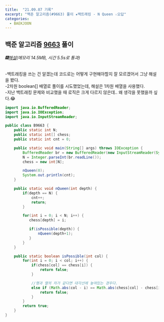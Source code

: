 ```yaml
---
title:  "21.09.07 기록"
excerpt: "백준 알고리즘(#9663) 풀이 ★백트래킹 - N Queen ☆오답"
categories:
  - BAEKJOON
---
```



## 백준 알고리즘 [9663](https://www.acmicpc.net/problem/9663) 풀이

###### 🎆[해설](https://st-lab.tistory.com/118)(메모리 14.5MB, 시간 5.5s로 통과)<br/>
-백트래킹을 쓰는 건 알겠는데 코드로는 어떻게 구현해야할지 잘 모르겠어서 그냥 해설을 봤다.<br>
-2차원 boolean[] 배열로 풀이를 시도했었는데, 해설은 1차원 배열을 사용했다.<br>
-지난 백트래킹 문제와 비교했을 때 로직은 크게 다르지 않은데.. 왜 생각을 못했을까 싶다.😂<br>

```java
import java.io.BufferedReader;
import java.io.IOException;
import java.io.InputStreamReader;

public class B9663 {
    public static int N;
    public static int[] chess;
    public static int cnt = 0;

    public static void main(String[] args) throws IOException {
        BufferedReader br = new BufferedReader(new InputStreamReader(System.in));
        N = Integer.parseInt(br.readLine());
        chess = new int[N];

        nQueen(0);
        System.out.println(cnt);
    }

    public static void nQueen(int depth) {
        if(depth == N) {
            cnt++;
            return;
        }

        for(int i = 0; i < N; i++) {
           chess[depth] = i;

           if(isPossible(depth)) {
               nQueen(depth+1);
           }
        }
    }

    public static boolean isPossible(int col) {
        for(int i = 0; i < col; i++) {
            if(chess[col] == chess[i]) {
                return false;
            }

            //행과 열의 차가 같다면 대각선에 놓여있는 경우다.
            else if (Math.abs(col - i) == Math.abs(chess[col] - chess[i])) {
                return false;
            }
        }
        return true;
    }
}
```
<br>
